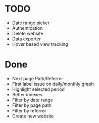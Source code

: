 # TODO

- Date range picker
- Authentication
- Delete website
- Data exporter
- Hover based view tracking


# Done

- Next page Path/Referrer
- First label issue on daily/monthly graph
- Highlight selected period
- Better indexes
- Filter by date range
- Filter by page path
- Filter by referrer
- Create new website